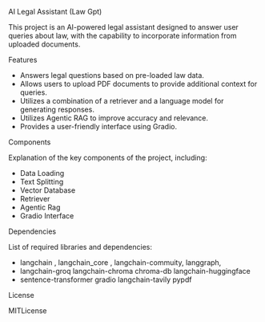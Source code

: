 AI Legal Assistant (Law Gpt)

This project is an AI-powered legal assistant designed to answer user queries about law, with the capability to incorporate information from uploaded documents.

Features

- Answers legal questions based on pre-loaded law data.
- Allows users to upload PDF documents to provide additional context for queries.
- Utilizes a combination of a retriever and a language model for generating responses.
- Utilizes Agentic RAG to improve accuracy and relevance.
- Provides a user-friendly interface using Gradio.

Components

Explanation of the key components of the project, including:

- Data Loading
- Text Splitting
- Vector Database
- Retriever
- Agentic Rag
- Gradio Interface

Dependencies

List of required libraries and dependencies:
- langchain , langchain_core , langchain-commuity, langgraph, 
- langchain-groq langchain-chroma chroma-db langchain-huggingface
- sentence-transformer gradio langchain-tavily pypdf 

License

MITLicense
